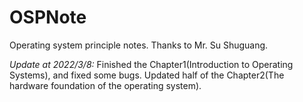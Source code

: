 # OSPNote
Operating system principle notes. Thanks to Mr. Su Shuguang.

*Update at 2022/3/8:* Finished the Chapter1(Introduction to Operating Systems), and fixed some bugs. Updated half of the Chapter2(The hardware foundation of the operating system).